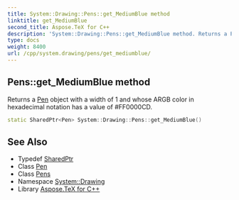 ```yaml
---
title: System::Drawing::Pens::get_MediumBlue method
linktitle: get_MediumBlue
second_title: Aspose.TeX for C++
description: 'System::Drawing::Pens::get_MediumBlue method. Returns a Pen object with a width of 1 and whose ARGB color in hexadecimal notation has a value of #FF0000CD in C++.'
type: docs
weight: 8400
url: /cpp/system.drawing/pens/get_mediumblue/
---
```

## Pens::get_MediumBlue method


Returns a [Pen](../../pen/) object with a width of 1 and whose ARGB color in hexadecimal notation has a value of #FF0000CD.

```cpp
static SharedPtr<Pen> System::Drawing::Pens::get_MediumBlue()
```

## See Also

* Typedef [SharedPtr](../../../system/sharedptr/)
* Class [Pen](../../pen/)
* Class [Pens](../)
* Namespace [System::Drawing](../../)
* Library [Aspose.TeX for C++](../../../)
